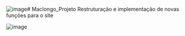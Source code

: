![image](https://github.com/user-attachments/assets/ed6bcfed-b11c-4539-bebd-4b5cd46d7228)# Maclongo_Projeto
Restruturação e implementação de novas funções para o site

![image](https://github.com/user-attachments/assets/a233604e-0b29-4301-a822-172686dfbefa)
